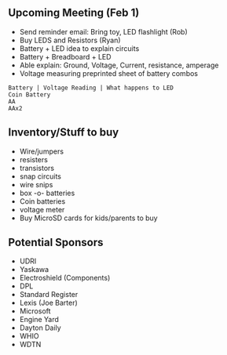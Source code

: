 ## Upcoming Meeting (Feb 1)
* Send reminder email: Bring toy, LED flashlight (Rob)
* Buy LEDS and Resistors (Ryan)
* Battery + LED idea to explain circuits
* Battery + Breadboard + LED
* Able explain: Ground, Voltage, Current, resistance, amperage
* Voltage measuring preprinted sheet of battery combos

```
Battery | Voltage Reading | What happens to LED
Coin Battery
AA
AAx2
```


## Inventory/Stuff to buy
* Wire/jumpers
* resisters
* transistors
* snap circuits
* wire snips
* box -o- batteries
* Coin batteries
* voltage meter
* Buy MicroSD cards for kids/parents to buy

## Potential Sponsors
* UDRI
* Yaskawa
* Electroshield (Components)
* DPL
* Standard Register
* Lexis (Joe Barter)
* Microsoft
* Engine Yard
* Dayton Daily
* WHIO
* WDTN
